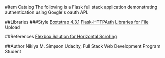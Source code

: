 #Item Catalog
The following is a Flask full stack application demonstrating authentication using Google's oauth API.

##Libraries
###Style
[Bootstrap 4.3.1](https://getbootstrap.com/docs/4.3/layout/overview/)
[Flask-HTTPAuth](https://flask-httpauth.readthedocs.io/en/latest/)
[Libraries for File Upload](http://flask.pocoo.org/docs/1.0/patterns/fileuploads/)

##References
[Flexbox Solution for Horizontal Scrolling](https://codeburst.io/how-to-create-horizontal-scrolling-containers-d8069651e9c6)

##Author
Nikiya M. Simpson
Udacity, Full Stack Web Development Program Student